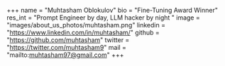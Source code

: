 +++ 
name = "Muhtasham Oblokulov"
bio = "Fine-Tuning Award Winner"
res_int = "Prompt Engineer by day, LLM hacker by night "
image = "images/about_us_photos/muhtasham.png"
linkedin = "https://www.linkedin.com/in/muhtasham/"
github = "https://github.com/muhtasham"
twitter = "https://twitter.com/muhtasham9"
mail = "mailto:muhtasham97@gmail.com"
+++